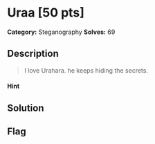 # Uraa [50 pts]

**Category:** Steganography
**Solves:** 69

## Description
>I love Urahara. he keeps hiding the secrets.

#### Hint 

## Solution

## Flag

